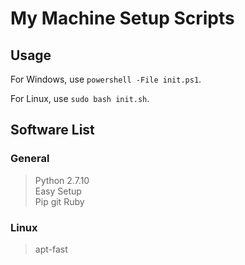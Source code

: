 # My Machine Setup Scripts

## Usage

For Windows, use `powershell -File init.ps1`.

For Linux, use `sudo bash init.sh`.

## Software List

### General

> Python 2.7.10  
> Easy Setup  
> Pip
> git
> Ruby

### Linux

> apt-fast
